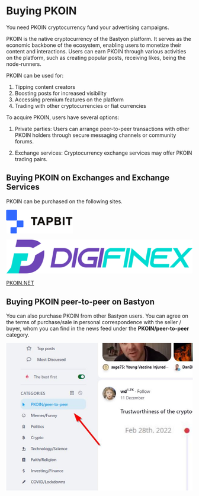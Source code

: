 # Buying PKOIN

You need PKOIN cryptocurrency fund your advertising campaigns.

PKOIN is the native cryptocurrency of the Bastyon platform. It serves as the economic backbone of the ecosystem, enabling users to monetize their content and interactions. Users can earn PKOIN through various activities on the platform, such as creating popular posts, receiving likes, being the node-runners.

PKOIN can be used for:
1. Tipping content creators
2. Boosting posts for increased visibility
3. Accessing premium features on the platform
4. Trading with other cryptocurrencies or fiat currencies

To acquire PKOIN, users have several options:

1. Private parties: Users can arrange peer-to-peer transactions with other PKOIN holders through secure messaging channels or community forums.

2. Exchange services: Cryptocurrency exchange services may offer PKOIN trading pairs.


## Buying PKOIN on Exchanges and Exchange Services

PKOIN can be purchased on the following sites.

[![Alt text](assets/img/tapbit.png)](Tapbit.com)

[![alt text](assets/img/Digifinex.png)](Digifinex.com)


[PKOIN.NET](https://pkoin.net)


## Buying PKOIN peer-to-peer on Bastyon

You can also purchase PKOIN from other Bastyon users. You can agree on the terms of purchase/sale in personal correspondence with the seller / buyer, whom you can find in the news feed under the **PKOIN/peer-to-peer** category.

![alt text](assets/img/buying-pkoin-from-private-party.png)